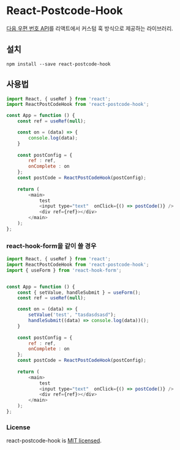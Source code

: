 # React-Postcode-Hook

[다음 우편 번호 API](http://postcode.map.daum.net/guide)를 리액트에서 커스텀 훅 방식으로 제공하는 라이브러리.


## 설치

```shell
npm install --save react-postcode-hook
```

## 사용법

```js
import React, { useRef } from 'react';
import ReactPostCodeHook from 'react-postcode-hook';

const App = function () {
    const ref = useRef(null);

    const on = (data) => {
        console.log(data);
    }
    
    const postConfig = {
        ref : ref,
        onComplete : on
    };
    const postCode = ReactPostCodeHook(postConfig);
   
    return (
        <main>
            test
            <input type="text"  onClick={() => postCode()} />
            <div ref={ref}></div>
        </main>
    );
};
```

### react-hook-form을 같이 쓸 경우

```js
import React, { useRef } from 'react';
import ReactPostCodeHook from 'react-postcode-hook';
import { useForm } from 'react-hook-form';


const App = function () {
    const { setValue, handleSubmit } = useForm();
    const ref = useRef(null);

    const on = (data) => {
        setValue('test', "tasdasdsasd");
        handleSubmit((data) => console.log(data))();
    }
    
    const postConfig = {
        ref : ref,
        onComplete : on
    };
    const postCode = ReactPostCodeHook(postConfig);
   
    return (
        <main>
            test
            <input type="text"  onClick={() => postCode()} />
            <div ref={ref}></div>
        </main>
    );
};
```

### License

react-postcode-hook is [MIT licensed](./LICENSE).